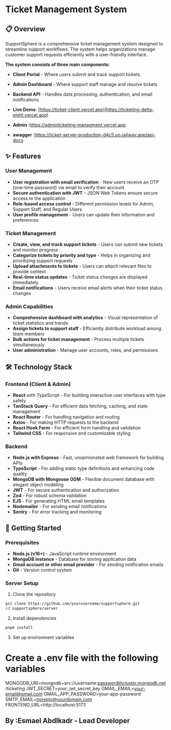 # Ticket Management System

## 📋 Overview

SupportSphere is a comprehensive ticket management system designed to streamline support workflows. The system helps organizations manage customer support requests efficiently with a user-friendly interface.

**The system consists of three main components:**

- **Client Portal** - Where users submit and track support tickets.
- **Admin Dashboard** - Where support staff manage and resolve tickets
- **Backend API** - Handles data processing, authentication, and email notifications

- **Live Demo**: [https://ticket-client.vercel.app](https://ticketing-delta-eight.vercel.app)
- **Admin** :https://adminticketing-managment.vercel.app
- **awagger** :https://ticket-server-production-d4c5.up.railway.app/api-docs

## ✨ Features

### User Management

- **User registration with email verification** - New users receive an OTP (one-time password) via email to verify their account
- **Secure authentication with JWT** - JSON Web Tokens ensure secure access to the application
- **Role-based access control** - Different permission levels for Admin, Support Staff, and Regular Users
- **User profile management** - Users can update their information and preferences

### Ticket Management

- **Create, view, and track support tickets** - Users can submit new tickets and monitor progress
- **Categorize tickets by priority and type** - Helps in organizing and prioritizing support requests
- **Upload attachments to tickets** - Users can attach relevant files to provide context
- **Real-time status updates** - Ticket status changes are displayed immediately
- **Email notifications** - Users receive email alerts when their ticket status changes

### Admin Capabilities

- **Comprehensive dashboard with analytics** - Visual representation of ticket statistics and trends
- **Assign tickets to support staff** - Efficiently distribute workload among team members
- **Bulk actions for ticket management** - Process multiple tickets simultaneously
- **User administration** - Manage user accounts, roles, and permissions

## 🛠️ Technology Stack

### Frontend (Client & Admin)

- **React** with TypeScript - For building interactive user interfaces with type safety
- **TanStack Query** - For efficient data fetching, caching, and state management
- **React Router** - For handling navigation and routing
- **Axios** - For making HTTP requests to the backend
- **React Hook Form** - For efficient form handling and validation
- **Tailwind CSS** - For responsive and customizable styling

### Backend

- **Node.js with Express** - Fast, unopinionated web framework for building APIs
- **TypeScript** - For adding static type definitions and enhancing code quality
- **MongoDB with Mongoose ODM** - Flexible document database with elegant object modeling
- **JWT** - For secure authentication and authorization
- **Zod** - For robust schema validation
- **EJS** - For generating HTML email templates
- **Nodemailer** - For sending email notifications
- **Sentry** - For error tracking and monitoring

## 🚀 Getting Started

### Prerequisites

- **Node.js (v16+)** - JavaScript runtime environment
- **MongoDB instance** - Database for storing application data
- **Gmail account or other email provider** - For sending notification emails
- **Git** - Version control system

### Server Setup

1. Clone the repository

```bash
git clone https://github.com/yourusername/supportsphere.git
cd supportsphere/server
```

2. Install dependencies

```bash
pnpm install
```

3. Set up environment variables

# Create a .env file with the following variables

MONGODB_URI=mongodb+srv://username:password@cluster.mongodb.net/ticketing
JWT_SECRET=your_jwt_secret_key
GMAIL_EMAIL=your-email@gmail.com
GMAIL_APP_PASSWORD=your-app-password
SMTP_EMAIL=noreply@yourdomain.com
FRONTEND_URL=http://localhost:5173

## By :Esmael Abdlkadr - Lead Developer
